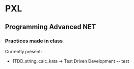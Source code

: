 # PXL
## Programming Advanced NET
### Practices made in class

Currently present:
- 1TDD_string_calc_kata -> Test Driven Development
-- test
